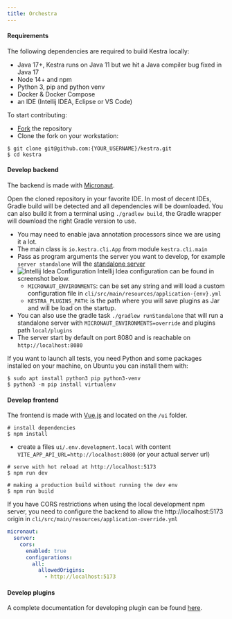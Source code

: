 ```yaml
---
title: Orchestra
---
```


#### Requirements
The following dependencies are required to build Kestra locally:
- Java 17+, Kestra runs on Java 11 but we hit a Java compiler bug fixed in Java 17
- Node 14+ and npm
- Python 3, pip and python venv
- Docker & Docker Compose
- an IDE (Intellij IDEA, Eclipse or VS Code)

To start contributing:
- [Fork](https://github.com/kestra-io/kestra/fork) the repository
- Clone the fork on your workstation:

```shell
$ git clone git@github.com:{YOUR_USERNAME}/kestra.git
$ cd kestra
```

#### Develop backend
The backend is made with [Micronaut](https://micronaut.io).

Open the cloned repository in your favorite IDE. In most of decent IDEs, Gradle build will be detected and all dependencies will be downloaded.
You can also build it from a terminal using `./gradlew build`, the Gradle wrapper will download the right Gradle version to use.

- You may need to enable java annotation processors since we are using it a lot.
- The main class is `io.kestra.cli.App` from module `kestra.cli.main`
- Pass as program arguments the server you want to develop, for example `server standalone` will the [standalone server](https://kestra.io/docs/administrator-guide/servers/#kestra-standalone-development-environment-servers)
- ![Intellij Idea Configuration ](https://user-images.githubusercontent.com/2064609/161399626-1b681add-cfa8-4e0e-a843-2631cc59758d.png) Intellij Idea configuration can be found in screenshot below.
  - `MICRONAUT_ENVIRONMENTS`: can be set any string and will load a custom configuration file in `cli/src/main/resources/application-{env}.yml`
  - `KESTRA_PLUGINS_PATH`: is the path where you will save plugins as Jar and will be load on the startup.
- You can also use the gradle task `./gradlew runStandalone` that will run a standalone server with `MICRONAUT_ENVIRONMENTS=override` and plugins path `local/plugins`
- The server start by default on port 8080 and is reachable on `http://localhost:8080`

If you want to launch all tests, you need Python and some packages installed on your machine, on Ubuntu you can install them with:

```shell
$ sudo apt install python3 pip python3-venv
$ python3 -m pip install virtualenv
```


#### Develop frontend
The frontend is made with [Vue.js](https://vuejs.org/) and located on the `/ui` folder.

```shell
# install dependencies
$ npm install
```
- create a files `ui/.env.development.local` with content `VITE_APP_API_URL=http://localhost:8080` (or your actual server url)

```shell
# serve with hot reload at http://localhost:5173
$ npm run dev

# making a production build without running the dev env
$ npm run build
```

If you have CORS restrictions when using the local development npm server, you need to configure the backend to allow the http://localhost:5173 origin in `cli/src/main/resources/application-override.yml`

```yaml
micronaut:
  server:
    cors:
      enabled: true
      configurations:
        all:
          allowedOrigins:
            - http://localhost:5173
```

#### Develop plugins
A complete documentation for developing plugin can be found [here](../plugin-developer-guide/).
